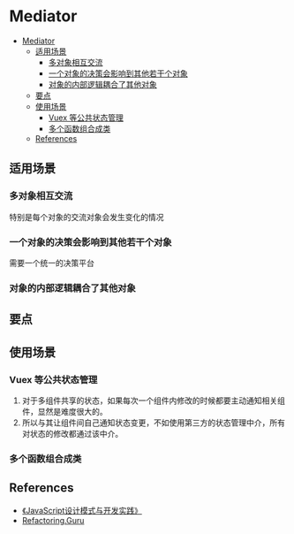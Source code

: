 # Mediator


<!-- TOC -->

- [Mediator](#mediator)
    - [适用场景](#适用场景)
        - [多对象相互交流](#多对象相互交流)
        - [一个对象的决策会影响到其他若干个对象](#一个对象的决策会影响到其他若干个对象)
        - [对象的内部逻辑耦合了其他对象](#对象的内部逻辑耦合了其他对象)
    - [要点](#要点)
    - [使用场景](#使用场景)
        - [Vuex 等公共状态管理](#vuex-等公共状态管理)
        - [多个函数组合成类](#多个函数组合成类)
    - [References](#references)

<!-- /TOC -->


## 适用场景
### 多对象相互交流
特别是每个对象的交流对象会发生变化的情况

### 一个对象的决策会影响到其他若干个对象
需要一个统一的决策平台

### 对象的内部逻辑耦合了其他对象


## 要点


## 使用场景
### Vuex 等公共状态管理
1. 对于多组件共享的状态，如果每次一个组件内修改的时候都要主动通知相关组件，显然是难度很大的。
2. 所以与其让组件间自己通知状态变更，不如使用第三方的状态管理中介，所有对状态的修改都通过该中介。

### 多个函数组合成类


## References
* [《JavaScript设计模式与开发实践》](https://book.douban.com/subject/26382780/)
* [Refactoring.Guru](https://refactoring.guru/design-patterns/mediator)
